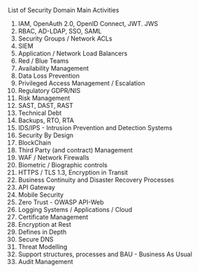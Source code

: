List of Security Domain Main Activities

1. IAM, OpenAuth 2.0, OpenID Connect, JWT. JWS
2. RBAC, AD-LDAP, SSO, SAML
3. Security Groups / Network ACLs
4. SIEM
5. Application / Network Load Balancers
6. Red / Blue Teams
7. Availability Management
8. Data Loss Prevention
9. Privileged Access Management / Escalation
10. Regulatory GDPR/NIS
11. Risk Management
12. SAST, DAST, RAST
13. Technical Debt
14. Backups, RTO, RTA
15. IDS/IPS - Intrusion Prevention and Detection Systems
16. Security By Design
17. BlockChain
18. Third Party (and contract) Management
19. WAF / Network Firewalls
20. Biometric / Biographic controls
21. HTTPS / TLS 1.3, Encryption in Transit
22. Business Continuity and Disaster Recovery Processes
23. API Gateway
24. Mobile Security
25. Zero Trust - OWASP API-Web
26. Logging Systems / Applications / Cloud
27. Certificate Management
28. Encryption at Rest
29. Defines in Depth
30. Secure DNS
31. Threat Modelling
32. Support structures, processes and BAU - Business As Usual
33. Audit Management
